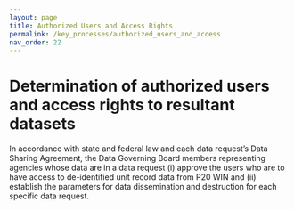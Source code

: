 ```yaml
---
layout: page
title: Authorized Users and Access Rights
permalink: /key_processes/authorized_users_and_access
nav_order: 22
---
```


# Determination of authorized users and access rights to resultant datasets

In accordance with state and federal law and each data request’s Data Sharing Agreement, the Data Governing Board members representing agencies whose data are in a data request (i) approve the users who are to have access to de-identified unit record data from P20 WIN and (ii) establish the parameters for data dissemination and destruction for each specific data request.

